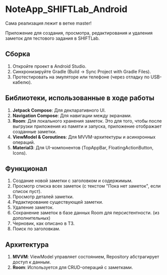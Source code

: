# NoteApp_SHIFTLab_Android
Сама реализация лежит в ветке master!

Приложение для создания, просмотра, редактирования и удаления заметок для тестового задания в SHIFTLab.

## Сборка
1. Откройте проект в Android Studio.
2. Синхронизируйте Gradle (Build → Sync Project with Gradle Files).
3. Протестировать на эмуляторе или телефоне (через отладку по USB-кабелю).

## Библиотеки, использованные в ходе работы
1. **Jetpack Compose**: Для декларативного UI.
2. **Navigation Compose**: Для навигации между экранами.
3. **Room**: Для локального хранения заметок. Это для того, чтобы после выгрузки приложения из памяти и запуска, приложение отображает созданные заметки.
4. **ViewModel & Coroutines**: Для MVVM-архитектуры и асинхронных операций.
5. **Material3**: Для UI-компонентов (TopAppBar, FloatingActionButton, Icons).

## Функционал
1. Создание новой заметки с заголовком и содержимым.
2. Просмотр списка всех заметок (с текстом "Пока нет заметок", если список пуст).
3. Просмотр деталей заметки.
4. Редактирование существующей заметки.
5. Удаление заметок.
6. Сохранение заметок в базе данных Room для персистентности.
  (из дополнительных)
7. Черновик, как описано в ТЗ.
8. Поиск по заголовкам.

## Архитектура
1. **MVVM**: ViewModel управляет состоянием, Repository абстрагирует доступ к данным.
2. **Room**: Используется для CRUD-операций с заметками.
